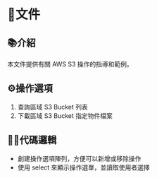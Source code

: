 # 📃文件

## 📚介紹

本文件提供有關 AWS S3 操作的指導和範例。

## ⚙️操作選項

1. 查詢區域 S3 Bucket 列表
2. 下載區域 S3 Bucket 指定物件檔案

## 🧑‍💻代碼邏輯

- 創建操作選項陣列，方便可以新增或移除操作
- 使用 select 來顯示操作選單，並讀取使用者選擇
